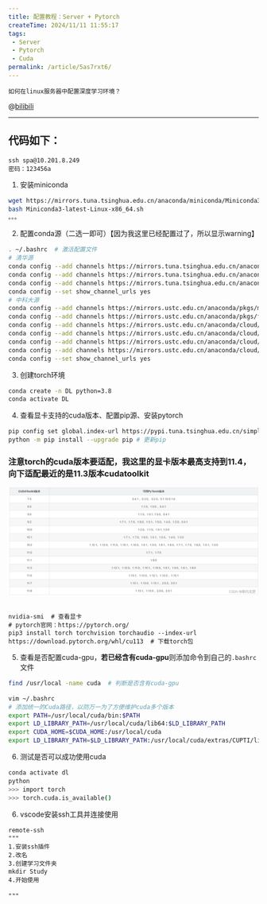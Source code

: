 ```yaml
---
title: 配置教程：Server + Pytorch
createTime: 2024/11/11 11:55:17
tags:
 - Server
 - Pytorch
 - Cuda
permalink: /article/5as7rxt6/
---
```

`如何在linux服务器中配置深度学习环境？`

@[bilibili](BV1bs2qY5EZb)

---

## 代码如下：


```
ssh spa@10.201.8.249
密码：123456a
```

1. 安装miniconda

```sh
wget https://mirrors.tuna.tsinghua.edu.cn/anaconda/miniconda/Miniconda3-latest-Linux-x86_64.sh
bash Miniconda3-latest-Linux-x86_64.sh
。。。
```

2. 配置conda源（二选一即可）【因为我这里已经配置过了，所以显示warning】

```sh
. ~/.bashrc  # 激活配置文件
# 清华源
conda config --add channels https://mirrors.tuna.tsinghua.edu.cn/anaconda/pkgs/free/
conda config --add channels https://mirrors.tuna.tsinghua.edu.cn/anaconda/cloud/conda-forge 
conda config --add channels https://mirrors.tuna.tsinghua.edu.cn/anaconda/cloud/msys2/
conda config --set show_channel_urls yes
# 中科大源
conda config --add channels https://mirrors.ustc.edu.cn/anaconda/pkgs/main/
conda config --add channels https://mirrors.ustc.edu.cn/anaconda/pkgs/free/
conda config --add channels https://mirrors.ustc.edu.cn/anaconda/cloud/conda-forge/
conda config --add channels https://mirrors.ustc.edu.cn/anaconda/cloud/msys2/
conda config --add channels https://mirrors.ustc.edu.cn/anaconda/cloud/bioconda/
conda config --add channels https://mirrors.ustc.edu.cn/anaconda/cloud/menpo/
conda config --set show_channel_urls yes
```

3. 创建torch环境

```sh
conda create -n DL python=3.8
conda activate DL
```

4. 查看显卡支持的cuda版本、配置pip源、安装pytorch

```sh
pip config set global.index-url https://pypi.tuna.tsinghua.edu.cn/simple  # 配置清华源
python -m pip install --upgrade pip # 更新pip
```

### 注意torch的cuda版本要适配，我这里的显卡版本最高支持到11.4，向下适配最近的是11.3版本cudatoolkit

![376352d7b6d6692390e0de771400e4de](./Server%20+%20Pytorch.assets/376352d7b6d6692390e0de771400e4de.png)

```

nvidia-smi  # 查看显卡
# pytorch官网：https://pytorch.org/
pip3 install torch torchvision torchaudio --index-url https://download.pytorch.org/whl/cu113  # 下载torch包
```

5. 查看是否配置cuda-gpu，**若已经含有cuda-gpu**则添加命令到自己的`.bashrc`文件

```sh
find /usr/local -name cuda  # 判断是否含有cuda-gpu
```

```sh
vim ~/.bashrc
# 添加统一的Cuda路径，以防万一为了方便维护cuda多个版本
export PATH=/usr/local/cuda/bin:$PATH
export LD_LIBRARY_PATH=/usr/local/cuda/lib64:$LD_LIBRARY_PATH
export CUDA_HOME=$CUDA_HOME:/usr/local/cuda
export LD_LIBRARY_PATH=$LD_LIBRARY_PATH:/usr/local/cuda/extras/CUPTI/lib64
```

6. 测试是否可以成功使用cuda

```sh
conda activate dl
python
>>> import torch
>>> torch.cuda.is_available()
```

6. vscode安装ssh工具并连接使用

```
remote-ssh
"""
1.安装ssh插件
2.改名
3.创建学习文件夹  
mkdir Study
4.开始使用

"""



```